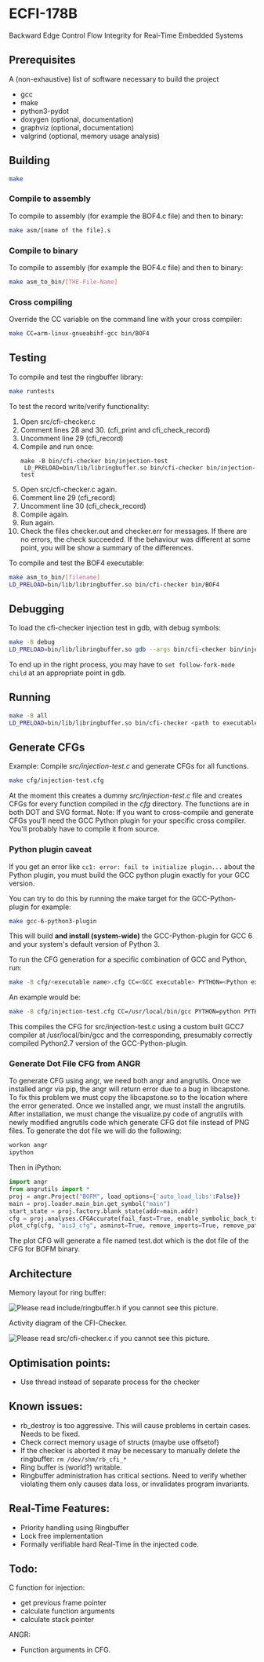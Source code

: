 # ECFI-178B
Backward Edge Control Flow Integrity for Real-Time Embedded Systems

## Prerequisites
A (non-exhaustive) list of software necessary to build the project

- gcc
- make
- python3-pydot
- doxygen (optional, documentation)
- graphviz (optional, documentation)
- valgrind (optional, memory usage analysis)

## Building
```bash
make
```

### Compile to assembly ###
To compile to assembly (for example the BOF4.c file) and then to binary:
```bash
make asm/[name of the file].s
```

### Compile to binary ###
To compile to assembly (for example the BOF4.c file) and then to binary:
```bash
make asm_to_bin/[THE-File-Name]
```

### Cross compiling
Override the CC variable on the command line with your cross compiler:
```bash
make CC=arm-linux-gnueabihf-gcc bin/BOF4
```

## Testing
To compile and test the ringbuffer library:
```bash
make runtests
```
To test the record write/verify functionality:

1. Open src/cfi-checker.c
2. Comment lines 28 and 30. (cfi_print and cfi_check_record)
3. Uncomment line 29 (cfi_record)
4. Compile and run once:
    <pre><code>make -B bin/cfi-checker bin/injection-test
    LD_PRELOAD=bin/lib/libringbuffer.so bin/cfi-checker bin/injection-test</code></pre>
5. Open src/cfi-checker.c again.
6. Comment line 29 (cfi_record)
7. Uncomment line 30 (cfi_check_record)
8. Compile again.
9. Run again.
10. Check the files checker.out and checker.err for messages. If there are no errors, the check succeeded. If the behaviour was different at some point, you will be show a summary of the differences.

To compile and test the BOF4 executable:
```bash
make asm_to_bin/[filename]
LD_PRELOAD=bin/lib/libringbuffer.so bin/cfi-checker bin/BOF4
```

## Debugging
To load the cfi-checker injection test in gdb, with debug symbols:
```bash
make -B debug 
LD_PRELOAD=bin/lib/libringbuffer.so gdb --args bin/cfi-checker bin/injection-test
```
To end up in the right process, you may have to `set follow-fork-mode child` at an appropriate point in gdb.

## Running
```bash
make -B all
LD_PRELOAD=bin/lib/libringbuffer.so bin/cfi-checker <path to executable>
```

## Generate CFGs ##
Example: Compile _src/injection-test.c_ and generate CFGs for all functions.
```bash
make cfg/injection-test.cfg
```
At the moment this creates a dummy _src/injection-test.c_ file and creates CFGs for every function compiled in the _cfg_ directory. The functions are in both DOT and SVG format.
Note: If you want to cross-compile and generate CFGs you'll need the GCC Python plugin for your specific cross compiler. You'll probably have to compile it from source.

### Python plugin caveat ###
If you get an error like `cc1: error: fail to initialize plugin...` about the Python plugin, you must build the GCC python plugin exactly for your GCC version.

You can try to do this by running the make target for the GCC-Python-plugin for example:
```bash
make gcc-6-python3-plugin
```
This will build **and install (system-wide)** the GCC-Python-plugin for GCC 6 and your system's default version of Python 3.

To run the CFG generation for a specific combination of GCC and Python, run:
```bash
make -B cfg/<executable name>.cfg CC=<GCC executable> PYTHON=<Python executable> PYTHONPATH=<GCC's plugin directory>/\${PYTHON}
```
An example would be:
```bash
make -B cfg/injection-test.cfg CC=/usr/local/bin/gcc PYTHON=python PYTHONPATH=/usr/local/lib/gcc/x86_64-pc-linux-gnu/7.0.0/plugin/\${PYTHON}
```
This compiles the CFG for src/injection-test.c using a custom built GCC7 compiler at /usr/local/bin/gcc and the corresponding, presumably correctly compiled Python2.7 version of the GCC-Python-plugin.


### Generate Dot File CFG from ANGR ###
To generate CFG using angr, we need both angr and angrutils. Once we installed angr via pip, the angr will return error due to a bug in libcapstone. To fix this problem we must copy the libcapstone.so to the location where the error generated. 
Once we installed angr, we must install the angrutils. After installation, we must change the visualize.py code of angrutils with newly modified angrutils code which generate CFG dot file instead of PNG files. To generate the dot file we will do the following:
```bash
workon angr
ipython
```
Then in iPython:
```python
import angr
from angrutils import *
proj = angr.Project("BOFM", load_options={'auto_load_libs':False})
main = proj.loader.main_bin.get_symbol("main")
start_state = proj.factory.blank_state(addr=main.addr)
cfg = proj.analyses.CFGAccurate(fail_fast=True, enable_symbolic_back_traversal=True, starts=[main.addr], initial_state=start_state)
plot_cfg(cfg, "ais3_cfg", asminst=True, remove_imports=True, remove_path_terminator=True)  
```
The plot CFG will generate a file named test.dot which is the dot file of the CFG for BOFM binary.  
## Architecture ##
Memory layout for ring buffer:

![Please read include/ringbuffer.h if you cannot see this picture.](doc/diagrams/ringbuffer_memory.png "The memory layout of a ringbuffer in use.")

Activity diagram of the CFI-Checker.

![Please read src/cfi-checker.c if you cannot see this picture.](doc/diagrams/cfi-checker_activity.png "Activity diagram that shows how the processes interact.")

## Optimisation points:
- Use thread instead of separate process for the checker

## Known issues:
- rb_destroy is too aggressive. This will cause problems in certain cases. Needs to be fixed.
- Check correct memory usage of structs (maybe use offsetof)
- If the checker is aborted it may be necessary to manually delete the ringbuffer: ```rm /dev/shm/rb_cfi_*```
- Ring buffer is (world?) writable.
- Ringbuffer administration has critical sections. Need to verify whether violating them only causes data loss, or invalidates program invariants.

## Real-Time Features:
- Priority handling using Ringbuffer
- Lock free implementation
- Formally verifiable hard Real-Time in the injected code.

## Todo:
C function for injection:
- get previous frame pointer
- calculate function arguments
- calculate stack pointer

ANGR:
- Function arguments in CFG.
